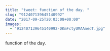 ```yaml
---
title: "tweet: function of the day. "
slug: "912407139645140992"
date: "2017-09-25T20:03:08+00:00"
images:
  - "912407139645140992-DKmFctyUMAAnedT.jpg"
---
```

function of the day. 